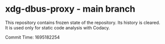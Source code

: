 # xdg-dbus-proxy - main branch

This repository contains frozen state of the repository.
Its history is cleared. It is used only for static code
analysis with Codacy.

Commit Time: 1695182254